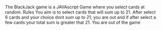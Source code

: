 The BlackJack game is a JAVAscript Game where you select cards at random.
Rules
You aim is to select cards that will sum up to 21.
After select 6 cards and your choice dont sum up to 21, you are out and if after select a few cards your total sum is greater that 21. You are out of the game
